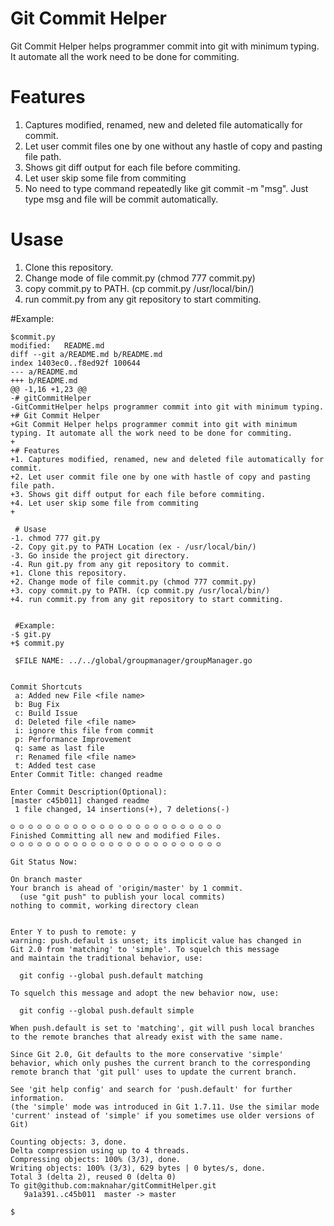 # Git Commit Helper
Git Commit Helper helps programmer commit into git with minimum typing. It automate all the work need to be done for commiting.

# Features
1. Captures modified, renamed, new and deleted file automatically for commit.
2. Let user commit files one by one without any hastle of copy and pasting file path.
3. Shows git diff output for each file before commiting.
4. Let user skip some file from commiting
5. No need to type command repeatedly like git commit <file name> -m "msg". Just type msg and file will be commit automatically.


# Usase
1. Clone this repository.
2. Change mode of file commit.py (chmod 777 commit.py)
3. copy commit.py to PATH. (cp commit.py /usr/local/bin/)
4. run commit.py from any git repository to start commiting.


#Example:
```
$commit.py 
modified:   README.md
diff --git a/README.md b/README.md
index 1403ec0..f8ed92f 100644
--- a/README.md
+++ b/README.md
@@ -1,16 +1,23 @@
-# gitCommitHelper
-GitCommitHelper helps programmer commit into git with minimum typing.
+# Git Commit Helper
+Git Commit Helper helps programmer commit into git with minimum typing. It automate all the work need to be done for commiting.
+
+# Features
+1. Captures modified, renamed, new and deleted file automatically for commit.
+2. Let user commit file one by one with hastle of copy and pasting file path.
+3. Shows git diff output for each file before commiting.
+4. Let user skip some file from commiting
+
 
 # Usase
-1. chmod 777 git.py
-2. Copy git.py to PATH Location (ex - /usr/local/bin/)
-3. Go inside the project git directory.
-4. Run git.py from any git repository to commit.
+1. Clone this repository.
+2. Change mode of file commit.py (chmod 777 commit.py)
+3. copy commit.py to PATH. (cp commit.py /usr/local/bin/)
+4. run commit.py from any git repository to start commiting.
 
 
 #Example:
-$ git.py
+$ commit.py
 
 $FILE NAME: ../../global/groupmanager/groupManager.go
 

Commit Shortcuts
 a: Added new File <file name>
 b: Bug Fix
 c: Build Issue
 d: Deleted file <file name>
 i: ignore this file from commit
 p: Performance Improvement
 q: same as last file
 r: Renamed file <file name>
 t: Added test case
Enter Commit Title: changed readme

Enter Commit Description(Optional):
[master c45b011] changed readme
 1 file changed, 14 insertions(+), 7 deletions(-)

☺ ☺ ☺ ☺ ☺ ☺ ☺ ☺ ☺ ☺ ☺ ☺ ☺ ☺ ☺ ☺ ☺ ☺ ☺ ☺ ☺ ☺ ☺ ☺
Finished Committing all new and modified Files.
☺ ☺ ☺ ☺ ☺ ☺ ☺ ☺ ☺ ☺ ☺ ☺ ☺ ☺ ☺ ☺ ☺ ☺ ☺ ☺ ☺ ☺ ☺ ☺ 

Git Status Now:

On branch master
Your branch is ahead of 'origin/master' by 1 commit.
  (use "git push" to publish your local commits)
nothing to commit, working directory clean


Enter Y to push to remote: y
warning: push.default is unset; its implicit value has changed in
Git 2.0 from 'matching' to 'simple'. To squelch this message
and maintain the traditional behavior, use:

  git config --global push.default matching

To squelch this message and adopt the new behavior now, use:

  git config --global push.default simple

When push.default is set to 'matching', git will push local branches
to the remote branches that already exist with the same name.

Since Git 2.0, Git defaults to the more conservative 'simple'
behavior, which only pushes the current branch to the corresponding
remote branch that 'git pull' uses to update the current branch.

See 'git help config' and search for 'push.default' for further information.
(the 'simple' mode was introduced in Git 1.7.11. Use the similar mode
'current' instead of 'simple' if you sometimes use older versions of Git)

Counting objects: 3, done.
Delta compression using up to 4 threads.
Compressing objects: 100% (3/3), done.
Writing objects: 100% (3/3), 629 bytes | 0 bytes/s, done.
Total 3 (delta 2), reused 0 (delta 0)
To git@github.com:maknahar/gitCommitHelper.git
   9a1a391..c45b011  master -> master

$
```

